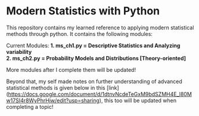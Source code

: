 # Modern Statistics with Python
This repository contains my learned reference to applying modern statistical methods through python. It contains the following modules: <br>

Current Modules:
**1. ms_ch1.py = Descriptive Statistics and Analyzing variability** <br>
**2. ms_ch2.py = Probability Models and Distributions [Theory-oriented]<br>**

More modules after I complete them will be updated!

Beyond that, my self made notes on further understanding of advanced statistical methods is given below in this [link]
(https://docs.google.com/document/d/1dtnvNcdeTeGxM9bdSZMH4E_l80Mw17SI4r8WyPhrHjw/edit?usp=sharing), this too will be updated when completing a topic!




